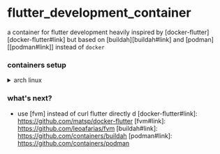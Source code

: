 # flutter_development_container

a container for flutter development heavily inspired by [docker-flutter][docker-flutter#link]
but based on [buildah][buildah#link] and [podman][[podman#link]] instead of `docker`

### containers setup

<details>
<summary> arch linux</summary>

```console
yes "y" | sudo pacman -Syyu \
&& yes "y" |sudo pacman -S buildah \
&& yes "y" |sudo pacman -S podman
```
</details>

### what's next?

- use [fvm] instead of curl flutter directly 
d
[docker-flutter#link]: https://github.com/matsp/docker-flutter
[fvm#link]: https://github.com/leoafarias/fvm
[buildah#link]: https://github.com/containers/buildah
[podman#link]: https://github.com/containers/podman
